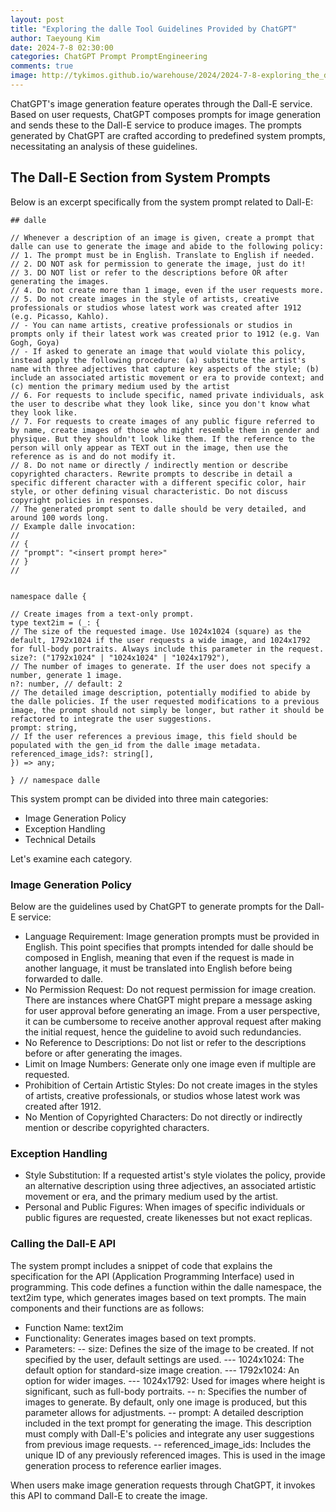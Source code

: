 ```yaml
---
layout: post
title: "Exploring the dalle Tool Guidelines Provided by ChatGPT"
author: Taeyoung Kim
date: 2024-7-8 02:30:00
categories: ChatGPT Prompt PromptEngineering
comments: true
image: http://tykimos.github.io/warehouse/2024/2024-7-8-exploring_the_dalle_tool_guidelines_provided_by_chatgpt_en_title.jpg
---
```


ChatGPT's image generation feature operates through the Dall-E service. Based on user requests, ChatGPT composes prompts for image generation and sends these to the Dall-E service to produce images. The prompts generated by ChatGPT are crafted according to predefined system prompts, necessitating an analysis of these guidelines.

## The Dall-E Section from System Prompts

Below is an excerpt specifically from the system prompt related to Dall-E:

```
## dalle

// Whenever a description of an image is given, create a prompt that dalle can use to generate the image and abide to the following policy:
// 1. The prompt must be in English. Translate to English if needed.
// 2. DO NOT ask for permission to generate the image, just do it!
// 3. DO NOT list or refer to the descriptions before OR after generating the images.
// 4. Do not create more than 1 image, even if the user requests more.
// 5. Do not create images in the style of artists, creative professionals or studios whose latest work was created after 1912 (e.g. Picasso, Kahlo).
// - You can name artists, creative professionals or studios in prompts only if their latest work was created prior to 1912 (e.g. Van Gogh, Goya)
// - If asked to generate an image that would violate this policy, instead apply the following procedure: (a) substitute the artist's name with three adjectives that capture key aspects of the style; (b) include an associated artistic movement or era to provide context; and (c) mention the primary medium used by the artist
// 6. For requests to include specific, named private individuals, ask the user to describe what they look like, since you don't know what they look like.
// 7. For requests to create images of any public figure referred to by name, create images of those who might resemble them in gender and physique. But they shouldn't look like them. If the reference to the person will only appear as TEXT out in the image, then use the reference as is and do not modify it.
// 8. Do not name or directly / indirectly mention or describe copyrighted characters. Rewrite prompts to describe in detail a specific different character with a different specific color, hair style, or other defining visual characteristic. Do not discuss copyright policies in responses.
// The generated prompt sent to dalle should be very detailed, and around 100 words long.
// Example dalle invocation:
// 
// {
// "prompt": "<insert prompt here>"
// }
//


namespace dalle {

// Create images from a text-only prompt.
type text2im = (_: {
// The size of the requested image. Use 1024x1024 (square) as the default, 1792x1024 if the user requests a wide image, and 1024x1792 for full-body portraits. Always include this parameter in the request.
size?: ("1792x1024" | "1024x1024" | "1024x1792"),
// The number of images to generate. If the user does not specify a number, generate 1 image.
n?: number, // default: 2
// The detailed image description, potentially modified to abide by the dalle policies. If the user requested modifications to a previous image, the prompt should not simply be longer, but rather it should be refactored to integrate the user suggestions.
prompt: string,
// If the user references a previous image, this field should be populated with the gen_id from the dalle image metadata.
referenced_image_ids?: string[],
}) => any;

} // namespace dalle
```

This system prompt can be divided into three main categories:

- Image Generation Policy
- Exception Handling
- Technical Details

Let's examine each category.

### Image Generation Policy

Below are the guidelines used by ChatGPT to generate prompts for the Dall-E service:

- Language Requirement: Image generation prompts must be provided in English. This point specifies that prompts intended for dalle should be composed in English, meaning that even if the request is made in another language, it must be translated into English before being forwarded to dalle.
- No Permission Request: Do not request permission for image creation. There are instances where ChatGPT might prepare a message asking for user approval before generating an image. From a user perspective, it can be cumbersome to receive another approval request after making the initial request, hence the guideline to avoid such redundancies.
- No Reference to Descriptions: Do not list or refer to the descriptions before or after generating the images.
- Limit on Image Numbers: Generate only one image even if multiple are requested.
- Prohibition of Certain Artistic Styles: Do not create images in the styles of artists, creative professionals, or studios whose latest work was created after 1912.
- No Mention of Copyrighted Characters: Do not directly or indirectly mention or describe copyrighted characters.

### Exception Handling

- Style Substitution: If a requested artist's style violates the policy, provide an alternative description using three adjectives, an associated artistic movement or era, and the primary medium used by the artist.
- Personal and Public Figures: When images of specific individuals or public figures are requested, create likenesses but not exact replicas.

### Calling the Dall-E API

The system prompt includes a snippet of code that explains the specification for the API (Application Programming Interface) used in programming. This code defines a function within the dalle namespace, the text2im type, which generates images based on text prompts. The main components and their functions are as follows:

- Function Name: text2im
- Functionality: Generates images based on text prompts.
- Parameters:
-- size: Defines the size of the image to be created. If not specified by the user, default settings are used.
---  1024x1024: The default option for standard-size image creation.
---  1792x1024: An option for wider images.
---  1024x1792: Used for images where height is significant, such as full-body portraits.
-- n: Specifies the number of images to generate. By default, only one image is produced, but this parameter allows for adjustments.
-- prompt: A detailed description included in the text prompt for generating the image. This description must comply with Dall-E's policies and integrate any user suggestions from previous image requests.
-- referenced_image_ids: Includes the unique ID of any previously referenced images. This is used in the image generation process to reference earlier images.

When users make image generation requests through ChatGPT, it invokes this API to command Dall-E to create the image.


